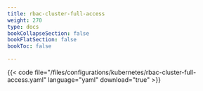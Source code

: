 ```yaml
---
title: rbac-cluster-full-access
weight: 270
type: docs
bookCollapseSection: false
bookFlatSection: false
bookToc: false

---
```


{{< code file="/files/configurations/kubernetes/rbac-cluster-full-access.yaml" language="yaml" download="true" >}}
